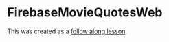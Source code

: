 # FirebaseMovieQuotesWeb
This was created as a [follow along lesson](https://docs.google.com/presentation/d/1jB9wdoEDmbB_MxSlWrl1Bs65JLuasKBzfXumtoKd5Yw/edit?usp=sharing).
